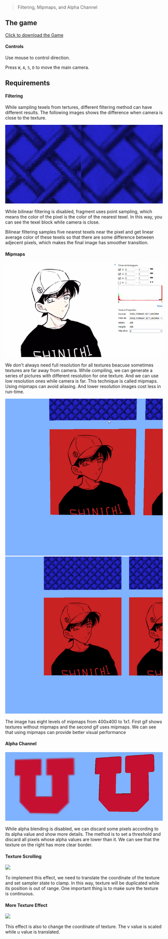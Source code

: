 > Filtering, Mipmaps, and Alpha Channel

## The game
[Click to download the Game](/assets/GA06_Zhitao.zip)

#### Controls

Use mouse to control direction.

Press `W`, `A`, `S`, `D` to move the main camera. 

## Requirements

#### Filtering

While sampling texels from tertures, different filtering method can have different results. The following images shows the difference when camera is close to the texture.

![](/img/in-post/write-up-gra-07/1.jpg)

While bilinear filtering is disabled, fragment uses point sampling, which means the color of the pixel is the color of the nearest texel. In this way, you can see the texel block while camera is close. 

Bilinear filtering samples five nearest texels near the pixel and get linear average color of these texels so that there are some difference between adjecent pixels, which makes the final image has smoother transition.

#### Mipmaps

![](/img/in-post/write-up-gra-07/1.gif)

We don't always need full resolution for all textures beacuse sometimes textures are far away from camera. While compiling, we can generate a series of pictures with different resolution for one texture. And we can use low resolution ones while camera is far. This technique is called mipmaps.
Using mipmaps can avoid ailasing. And lower resolution images cost less in run-time. 


![](/img/in-post/write-up-gra-07/4.gif)
![](/img/in-post/write-up-gra-07/5.gif)

The image has eight levels of mipmaps from 400x400 to 1x1. First gif shows textures without mipmaps and the second gif uses mipmaps. We can see that using mipmaps can provide better visual performance

#### Alpha Channel

![](/img/in-post/write-up-gra-07/2.jpg)

While alpha blending is disabled, we can discard some pixels according to its alpha value and show more details. The method is to set a threshold and discard all pixels whose alpha values are lower than it. We can see that the texture on the right has more clear border.

#### Texture Scrolling

![](/img/in-post/write-up-gra-07/3.gif)

To implement this effect, we need to translate the coordinate of the texture and set sampler state to clamp. In this way, texture will be duplicated while its position is out of range. One important thing is to make sure the texture is  continuous.

#### More Texture Effect

![](/img/in-post/write-up-gra-07/2.gif)

This effect is also to change the coordinate of texture. The v value is scaled while u value is translated.